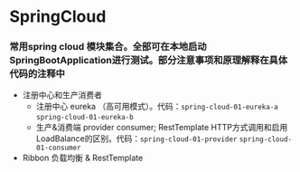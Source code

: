 # SpringCloud

###	常用spring cloud 模块集合。全部可在本地启动SpringBootApplication进行测试。部分注意事项和原理解释在具体代码的注释中
- 注册中心和生产消费者
	-	注册中心 eureka （高可用模式）。代码：``spring-cloud-01-eureka-a`` ``spring-cloud-01-eureka-b``
	- 生产&消费端 provider consumer; RestTemplate HTTP方式调用和启用LoadBalance的区别。代码：``spring-cloud-01-provider`` ``spring-cloud-01-consumer``
- Ribbon 负载均衡 & RestTemplate 
	


